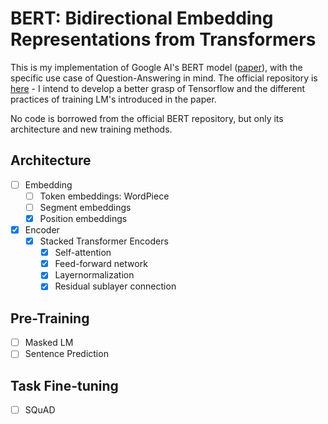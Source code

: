 # BERT: Bidirectional Embedding Representations from Transformers
This is my implementation of Google AI's BERT model ([paper](https://arxiv.org/pdf/1810.04805.pdf)), with the specific use case of Question-Answering in mind. The official repository is [here](https://github.com/google-research/bert) - I intend to develop a better grasp of Tensorflow and the different practices of training LM's introduced in the paper.

No code is borrowed from the official BERT repository, but only its architecture and new training methods.

## Architecture
- [ ] Embedding
    - [ ] Token embeddings: WordPiece
    - [ ] Segment embeddings
    - [x] Position embeddings
- [x] Encoder
    - [x] Stacked Transformer Encoders
        - [x] Self-attention
        - [x] Feed-forward network
        - [x] Layernormalization
        - [x] Residual sublayer connection

## Pre-Training
- [ ] Masked LM
- [ ] Sentence Prediction

## Task Fine-tuning
- [ ] SQuAD
